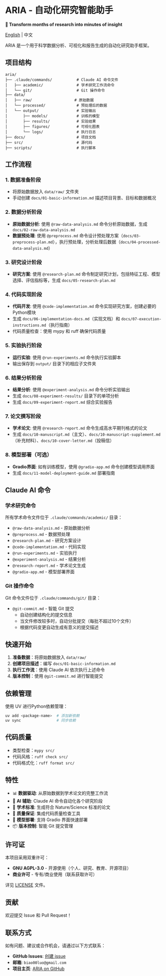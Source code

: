 # ARIA - 自动化研究智能助手

**🚀 Transform months of research into minutes of insight**

[English](./README.md) | 中文

ARIA 是一个用于科学数据分析、可视化和报告生成的自动化研究助手框架。

## 项目结构

```
aria/
├── .claude/commands/           # Claude AI 命令文件
│   ├── academic/               # 学术研究工作流命令
│   └── git/                    # Git 操作命令
├── data/
│   ├── raw/                   # 原始数据
│   └── processed/              # 预处理后的数据
│   └── output/                 # 实验输出
│       ├── models/             # 训练的模型
│       ├── results/            # 实验结果
│       ├── figures/            # 可视化图表
│       └── logs/               # 执行日志
├── docs/                       # 项目文档
├── src/                        # 源代码
├── scripts/                    # 执行脚本
```

## 工作流程

### 1. 数据准备阶段
- 将原始数据放入 `data/raw/` 文件夹
- 手动创建 `docs/01-basic-information.md` 描述项目背景、目标和数据概况

### 2. 数据分析阶段
- **原始数据分析**: 使用 `@raw-data-analysis.md` 命令分析原始数据，生成 `docs/02-raw-data-analysis.md`
- **数据预处理**: 使用 `@preprocess.md` 命令设计预处理方案（`docs/03-preprocess-plan.md`），执行预处理，分析处理后数据（`docs/04-processed-data-analysis.md`）

### 3. 研究设计阶段
- **研究方案**: 使用 `@research-plan.md` 命令制定研究计划，包括特征工程、模型选择、评估指标等，生成 `docs/05-research-plan.md`

### 4. 代码实现阶段
- **代码开发**: 使用 `@code-implementation.md` 命令实现研究方案，创建必要的Python模块
- 生成 `docs/06-implementation-docs.md`（实现文档）和 `docs/07-execution-instructions.md`（执行指南）
- 代码质量检查：使用 mypy 和 ruff 确保代码质量

### 5. 实验执行阶段
- **运行实验**: 使用 `@run-experiments.md` 命令执行实验脚本
- 输出保存到 `output/` 目录下的相应子文件夹

### 6. 结果分析阶段
- **结果分析**: 使用 `@experiment-analysis.md` 命令分析实验输出
- 生成 `docs/08-experiment-results/` 目录下的单项分析
- 生成 `docs/09-experiment-report.md` 综合实验报告

### 7. 论文撰写阶段
- **学术论文**: 使用 `@research-report.md` 命令生成高水平期刊格式的论文
- 生成 `docs/10-manuscript.md`（主文）、`docs/10-manuscript-supplement.md`（补充材料）、`docs/10-cover-letter.md`（投稿信）

### 8. 模型部署（可选）
- **Gradio界面**: 如有训练模型，使用 `@gradio-app.md` 命令创建模型调用界面
- 生成 `docs/11-model-deployment-guide.md` 部署指南

## Claude AI 命令

### 学术研究命令

所有学术命令文件位于 `.claude/commands/academic/` 目录：

- `@raw-data-analysis.md` - 原始数据分析
- `@preprocess.md` - 数据预处理
- `@research-plan.md` - 研究方案设计
- `@code-implementation.md` - 代码实现
- `@run-experiments.md` - 实验执行
- `@experiment-analysis.md` - 结果分析
- `@research-report.md` - 学术论文生成
- `@gradio-app.md` - 模型部署界面

### Git 操作命令

Git 命令文件位于 `.claude/commands/git/` 目录：

- `@git-commit.md` - 智能 Git 提交
  - 自动创建结构化的提交信息
  - 当文件修改较多时，自动分批提交（每批不超过10个文件）
  - 根据代码变更自动生成有意义的提交描述

## 快速开始

1. **准备数据**：将原始数据放入 `data/raw/`
2. **创建项目描述**：编写 `docs/01-basic-information.md`
3. **执行工作流**：使用 Claude AI 依次执行上述命令
4. **版本控制**：使用 `@git-commit.md` 进行智能提交

## 依赖管理

使用 UV 进行Python依赖管理：

```bash
uv add <package-name>  # 添加新依赖
uv sync                # 同步依赖
```

## 代码质量

- 类型检查：`mypy src/`
- 代码风格：`ruff check src/`
- 代码格式化：`ruff format src/`

## 特性

- 📊 **数据驱动**: 从原始数据到学术论文的完整工作流
- 🤖 **AI 辅助**: Claude AI 命令自动化各个研究阶段
- 📝 **学术标准**: 生成符合 Nature/Science 标准的论文
- 🎯 **质量保证**: 集成代码质量检查工具
- 🚀 **模型部署**: 支持 Gradio 界面快速部署
- 📦 **版本控制**: 智能 Git 提交管理

## 许可证

本项目采用双重许可：

- **GNU AGPL-3.0** - 开源使用（个人、研究、教育、开源项目）
- **商业许可** - 专有/商业使用（联系获取许可）

详见 [LICENSE](LICENSE) 文件。

## 贡献

欢迎提交 Issue 和 Pull Request！

## 联系方式

如有问题、建议或合作机会，请通过以下方式联系：

- **GitHub Issues**: [创建 issue](https://github.com/Biaoo/aria/issues)
- **邮箱**: `biao00luo@gmail.com`
- **项目主页**: [ARIA on GitHub](https://github.com/Biaoo/aria)